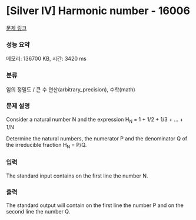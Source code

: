 # [Silver IV] Harmonic number - 16006 

[문제 링크](https://www.acmicpc.net/problem/16006) 

### 성능 요약

메모리: 136700 KB, 시간: 3420 ms

### 분류

임의 정밀도 / 큰 수 연산(arbitrary_precision), 수학(math)

### 문제 설명

<p class="0">Consider a natural number N and the expression H<sub>N</sub> = 1 + 1/2 + 1/3 + ... + 1/N</p>

<p class="0">Determine the natural numbers, the numerator P and the denominator Q of the irreducible fraction H<sub>N</sub> = P/Q.</p>

### 입력 

 <p>The standard input contains on the first line the number N.</p>

### 출력 

 <p>The standard output will contain on the first line the number P and on the second line the number Q.</p>

